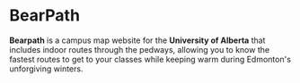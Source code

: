 # BearPath

**Bearpath** is a campus map website for the **University of Alberta** that includes indoor routes through the pedways, allowing you to know the fastest routes to get to your classes while keeping warm during Edmonton's unforgiving winters.

